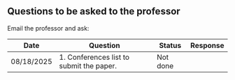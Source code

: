 ## Questions to be asked to  the professor
Email the professor and ask:


| Date       | Question | Status                                             | Response                           |
|------------|-----|------------------------------------------------------|---------------------------------------------|
| 08/18/2025 |  1. Conferences list to submit the paper.  | Not done                                  |       